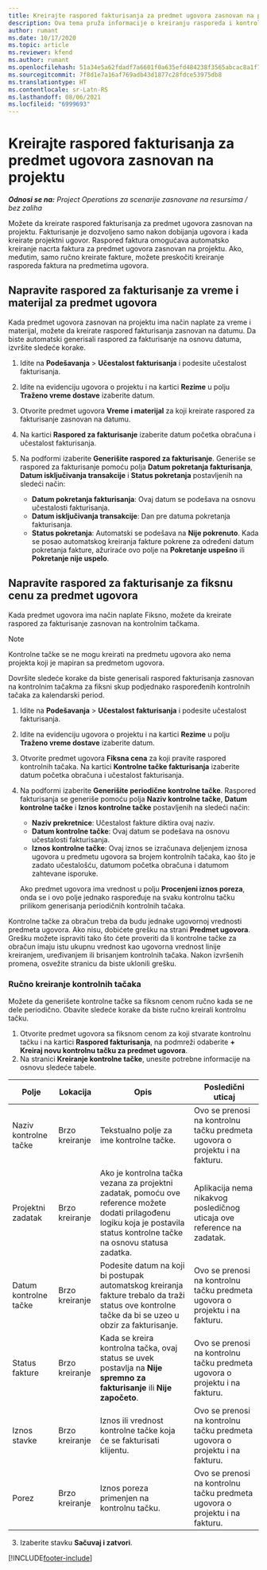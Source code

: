 ```yaml
---
title: Kreirajte raspored fakturisanja za predmet ugovora zasnovan na projektu
description: Ova tema pruža informacije o kreiranju rasporeda i kontrolnih tačaka fakturisanja na predmetima ugovora.
author: rumant
ms.date: 10/17/2020
ms.topic: article
ms.reviewer: kfend
ms.author: rumant
ms.openlocfilehash: 51a34e5a62fdadf7a6601f0a635efd484238f3565abcac8a1f7de3d49cebf23e
ms.sourcegitcommit: 7f8d1e7a16af769adb43d1877c28fdce53975db8
ms.translationtype: HT
ms.contentlocale: sr-Latn-RS
ms.lasthandoff: 08/06/2021
ms.locfileid: "6999693"
---
```

# <a name="create-an-invoice-schedule-on-a-project-based-contract-line"></a>Kreirajte raspored fakturisanja za predmet ugovora zasnovan na projektu 

_**Odnosi se na:** Project Operations za scenarije zasnovane na resursima / bez zaliha_

Možete da kreirate raspored fakturisanja za predmet ugovora zasnovan na projektu. Fakturisanje je dozvoljeno samo nakon dobijanja ugovora i kada kreirate projektni ugovor. Raspored faktura omogućava automatsko kreiranje nacrta faktura za predmet ugovora zasnovan na projektu. Ako, međutim, samo ručno kreirate fakture, možete preskočiti kreiranje rasporeda faktura na predmetima ugovora.

## <a name="create-a-time-and-material-invoice-schedule-for-a-contract-line"></a>Napravite raspored za fakturisanje za vreme i materijal za predmet ugovora

Kada predmet ugovora zasnovan na projektu ima način naplate za vreme i materijal, možete da kreirate raspored fakturisanja zasnovan na datumu. Da biste automatski generisali raspored za fakturisanje na osnovu datuma, izvršite sledeće korake.

1. Idite na **Podešavanja** > **Učestalost fakturisanja** i podesite učestalost fakturisanja.
2. Idite na evidenciju ugovora o projektu i na kartici **Rezime** u polju **Traženo vreme dostave** izaberite datum.
3. Otvorite predmet ugovora **Vreme i materijal** za koji kreirate raspored za fakturisanje zasnovan na datumu. 
4. Na kartici **Raspored za fakturisanje** izaberite datum početka obračuna i učestalost fakturisanja.
5. Na podformi izaberite **Generišite raspored za fakturisanje**. Generiše se raspored za fakturisanje pomoću polja **Datum pokretanja fakturisanja**, **Datum isključivanja transakcije** i **Status pokretanja** postavljenih na sledeći način:

    - **Datum pokretanja fakturisanja**: Ovaj datum se podešava na osnovu učestalosti fakturisanja.
    - **Datum isključivanja transakcije**: Dan pre datuma pokretanja fakturisanja.
    - **Status pokretanja**: Automatski se podešava na **Nije pokrenuto**. Kada se posao automatskog kreiranja fakture pokrene za određeni datum pokretanja fakture, ažuriraće ovo polje na **Pokretanje uspešno** ili **Pokretanje nije uspelo**.

## <a name="create-a-fixed-price-invoice-schedule-for-a-contract-line"></a>Napravite raspored za fakturisanje za fiksnu cenu za predmet ugovora

Kada predmet ugovora ima način naplate Fiksno, možete da kreirate raspored za fakturisanje zasnovan na kontrolnim tačkama. 

> [!NOTE]
> Kontrolne tačke se ne mogu kreirati na predmetu ugovora ako nema projekta koji je mapiran sa predmetom ugovora.

Dovršite sledeće korake da biste generisali raspored fakturisanja zasnovan na kontrolnim tačakma za fiksni skup podjednako raspoređenih kontrolnih tačaka za kalendarski period.

1. Idite na **Podešavanja** > **Učestalost fakturisanja** i podesite učestalost fakturisanja.
2. Idite na evidenciju ugovora o projektu i na kartici **Rezime** u polju **Traženo vreme dostave** izaberite datum.
3. Otvorite predmet ugovora **Fiksna cena** za koji pravite raspored kontrolnih tačaka. Na kartici **Kontrolne tačke fakturisanja** izaberite datum početka obračuna i učestalost fakturisanja. 
4. Na podformi izaberite **Generišite periodične kontrolne tačke**. Raspored fakturisanja se generiše pomoću polja **Naziv kontrolne tačke**, **Datum kontrolne tačke** i **Iznos kontrolne tačke** postavljenih na sledeći način:

    - **Naziv prekretnice**: Učestalost fakture diktira ovaj naziv.
    - **Datum kontrolne tačke**: Ovaj datum se podešava na osnovu učestalosti fakturisanja.
    - **Iznos kontrolne tačke**: Ovaj iznos se izračunava deljenjem iznosa ugovora u predmetu ugovora sa brojem kontrolnih tačaka, kao što je zadato učestalošću, datumom početka obračuna i datumom zahtevane isporuke.

    Ako predmet ugovora ima vrednost u polju **Procenjeni iznos poreza**, onda se i ovo polje jednako raspoređuje na svaku kontrolnu tačku prilikom generisanja periodičnih kontrolnih tačaka.

Kontrolne tačke za obračun treba da budu jednake ugovornoj vrednosti predmeta ugovora. Ako nisu, dobićete grešku na strani **Predmet ugovora**. Grešku možete ispraviti tako što ćete proveriti da li kontrolne tačke za obračun imaju istu ukupnu vrednost kao ugovorna vrednost linije kreiranjem, uređivanjem ili brisanjem kontrolnih tačaka. Nakon izvršenih promena, osvežite stranicu da biste uklonili grešku.

### <a name="manually-create-milestones"></a>Ručno kreiranje kontrolnih tačaka

Možete da generišete kontrolne tačke sa fiksnom cenom ručno kada se ne dele periodično. Obavite sledeće korake da biste ručno kreirali kontrolnu tačku.

1. Otvorite predmet ugovora sa fiksnom cenom za koji stvarate kontrolnu tačku i na kartici **Raspored fakturisanja**, na podmreži odaberite **+ Kreiraj novu kontrolnu tačku za predmet ugovora**. 
2. Na stranici **Kreiranje kontrolne tačke**, unesite potrebne informacije na osnovu sledeće tabele.

| Polje | Lokacija | Opis | Posledični uticaj |
| --- | --- | --- | --- |
| Naziv kontrolne tačke | Brzo kreiranje | Tekstualno polje za ime kontrolne tačke. | Ovo se prenosi na kontrolnu tačku predmeta ugovora o projektu i na fakturu. |
| Projektni zadatak | Brzo kreiranje | Ako je kontrolna tačka vezana za projektni zadatak, pomoću ove reference možete dodati prilagođenu logiku koja je postavila status kontrolne tačke na osnovu statusa zadatka. | Aplikacija nema nikakvog posledičnog uticaja ove reference na zadatak. |
| Datum kontrolne tačke | Brzo kreiranje | Podesite datum na koji bi postupak automatskog kreiranja fakture trebalo da traži status ove kontrolne tačke da bi se uzeo u obzir za fakturisanje. | Ovo se prenosi na kontrolnu tačku predmeta ugovora o projektu i na fakturu. |
| Status fakture | Brzo kreiranje | Kada se kreira kontrolna tačka, ovaj status se uvek postavlja na **Nije spremno za fakturisanje** ili **Nije započeto**. | Ovo se prenosi na kontrolnu tačku predmeta ugovora o projektu i na fakturu. |
| Iznos stavke | Brzo kreiranje | Iznos ili vrednost kontrolne tačke koja će se fakturisati klijentu. | Ovo se prenosi na kontrolnu tačku predmeta ugovora o projektu i na fakturu. |
| Porez | Brzo kreiranje | Iznos poreza primenjen na kontrolnu tačku. | Ovo se prenosi na kontrolnu tačku predmeta ugovora o projektu i na fakturu. |

3. Izaberite stavku **Sačuvaj i zatvori**.


[!INCLUDE[footer-include](../includes/footer-banner.md)]